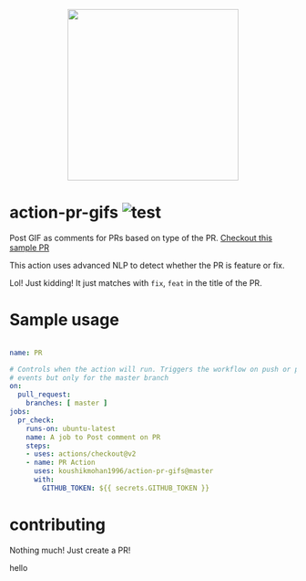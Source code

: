 
<p align="center">
 <img width="300"src="https://media.giphy.com/media/diUKszNTUghVe/giphy.gif">
</p>



# action-pr-gifs  ![test](https://github.com/koushikmohan1996/action-pr-gifs/workflows/test/badge.svg)


Post GIF as comments for PRs based on type of the PR. [Checkout this sample PR](https://github.com/koushikmohan1996/action-pr-gifs/pull/3)

This action uses advanced NLP to detect whether the PR is feature or fix. 

Lol! Just kidding! It just matches with `fix`, `feat` in the title of the PR.

# Sample usage

```yml
 
name: PR

# Controls when the action will run. Triggers the workflow on push or pull request 
# events but only for the master branch
on:
  pull_request:
    branches: [ master ]
jobs:
  pr_check:
    runs-on: ubuntu-latest
    name: A job to Post comment on PR
    steps:
    - uses: actions/checkout@v2
    - name: PR Action
      uses: koushikmohan1996/action-pr-gifs@master
      with:
        GITHUB_TOKEN: ${{ secrets.GITHUB_TOKEN }}
```

# contributing

Nothing much! Just create a PR!


hello
